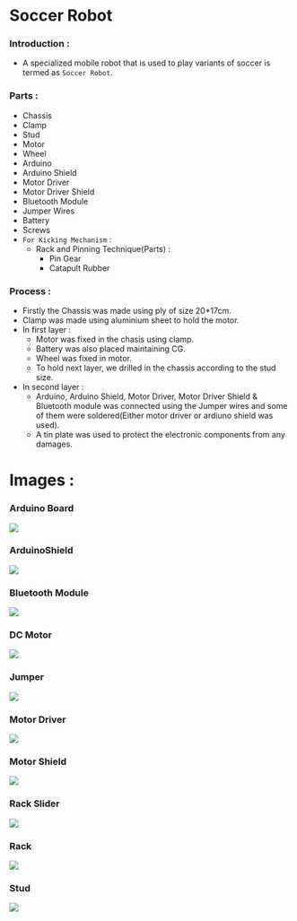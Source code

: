 # Soccer Robot

### Introduction :
- A specialized mobile robot that is used to play variants of soccer is termed as `Soccer Robot`.

### Parts :
- Chassis
- Clamp
- Stud
- Motor
- Wheel
- Arduino
- Arduino Shield
- Motor Driver
- Motor Driver Shield
- Bluetooth Module
- Jumper Wires
- Battery
- Screws
- `For Kicking Mechanism` :
    - Rack and Pinning Technique(Parts) :
        - Pin Gear
        - Catapult Rubber

### Process :
- Firstly the Chassis was made using ply of size 20*17cm.
- Clamp was made using aluminium sheet to hold the motor.
- In first layer :
    - Motor was fixed in the chasis using clamp.
    - Battery was also placed maintaining CG.
    - Wheel was fixed in motor.
    - To hold next layer, we drilled in the chassis according to the stud size.
- In second layer :
    - Arduino, Arduino Shield, Motor Driver, Motor Driver Shield & Bluetooth module was connected using the Jumper wires and some of them were soldered(Either motor driver or ardiuno shield was used).
    - A tin plate was used to protect the electronic components from any damages.

# Images :
### Arduino Board
![](images/arduino-board.png)
### ArduinoShield
![](images/arduinoshield.jpeg)
### Bluetooth Module
![](images/bluetooth_module.jpeg)
### DC Motor
![](images/dc-motor.jpg)
### Jumper
![](images/jumper.jpeg)
### Motor Driver
![](images/motor-driver.png)
### Motor Shield
![](images/motor-shield.png)
### Rack Slider
![](images/rack-slider.png)
### Rack
![](images/rack.png)
### Stud
![](images/stud.jpg)